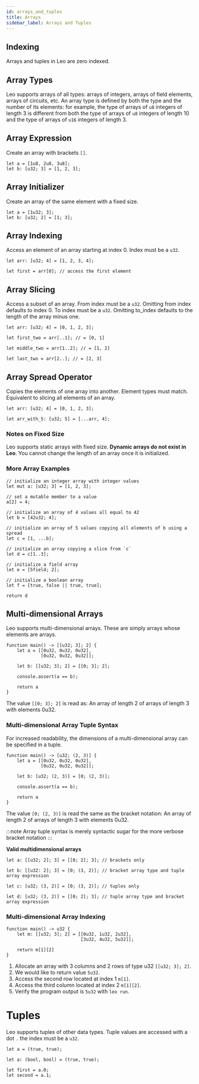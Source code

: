 ```yaml
---
id: arrays_and_tuples
title: Arrays
sidebar_label: Arrays and Tuples
---
```


## Indexing
Arrays and tuples in Leo are zero indexed.

## Array Types
Leo supports arrays of all types:
arrays of integers, arrays of field elements, arrays of circuits, etc.
An array type is defined by both the type and the number of its elements:
for example, the type of arrays of `u8` integers of length 3
is different from
both the type of arrays of `u8` integers of length 10
and the type of arrays of `u16` integers of length 3.

## Array Expression
Create an array with brackets `[]`.

```leo
let a = [1u8, 2u8, 3u8];
let b: [u32; 3] = [1, 2, 3];
```

## Array Initializer
Create an array of the same element with a fixed size.

```leo
let a = [1u32; 3];
let b: [u32; 2] = [1; 3];
```

## Array Indexing

Access an element of an array starting at index 0. Index must be a `u32`.
```leo
let arr: [u32; 4] = [1, 2, 3, 4];

let first = arr[0]; // access the first element
```

## Array Slicing
Access a subset of an array. 
From index must be a `u32`. Omitting from index defaults to index 0.
To index must be a `u32`. Omitting to_index defaults to the length of the array minus one.

```leo
let arr: [u32; 4] = [0, 1, 2, 3];

let first_two = arr[..1]; // = [0, 1]

let middle_two = arr[1..2]; // = [1, 2]

let last_two = arr[2..]; // = [2, 3]
```

## Array Spread Operator
Copies the elements of one array into another. Element types must match.
Equivalent to slicing all elements of an array.

```leo
let arr: [u32; 4] = [0, 1, 2, 3];

let arr_with_5: [u32; 5] = [...arr, 4];
```

### Notes on Fixed Size
Leo supports static arrays with fixed size. 
**Dynamic arrays do not exist in Leo**. 
You cannot change the length of an array once it is initialized.

### More Array Examples

```leo
// initialize an integer array with integer values
let mut a: [u32; 3] = [1, 2, 3];

// set a mutable member to a value
a[2] = 4;

// initialize an array of 4 values all equal to 42
let b = [42u32; 4];

// initialize an array of 5 values copying all elements of b using a spread
let c = [1, ...b];

// initialize an array copying a slice from `c`
let d = c[1..3];

// initialize a field array
let e = [5field; 2];

// initialize a boolean array
let f = [true, false || true, true];

return d
```

## Multi-dimensional Arrays

Leo supports multi-dimensional arrays.
These are simply arrays whose elements are arrays.

```leo
function main() -> [[u32; 3]; 2] {
    let a = [[0u32, 0u32, 0u32], 
             [0u32, 0u32, 0u32]];

    let b: [[u32; 3]; 2] = [[0; 3]; 2];

    console.assert(a == b);

    return a
}
```

The value `[[0; 3]; 2]` is read as: An array of length 2 of arrays of length 3 with elements 0u32.

### Multi-dimensional Array Tuple Syntax

For increased readability, the dimensions of a multi-dimensional array can be specified in a tuple.

```leo
function main() -> [u32; (2, 3)] {
    let a = [[0u32, 0u32, 0u32], 
             [0u32, 0u32, 0u32]];

    let b: [u32; (2, 3)] = [0; (2, 3)];

    console.assert(a == b); 

    return a
}
```

The value `[0; (2, 3)]` is read the same as the bracket notation: An array of length 2 of arrays of length 3 with elements 0u32.

:::note
Array tuple syntax is merely syntactic sugar for the more verbose bracket notation
:::

**Valid multidimensional arrays**
```leo
let a: [[u32; 2]; 3] = [[0; 2]; 3]; // brackets only

let b: [[u32: 2]; 3] = [0; (3, 2)]; // bracket array type and tuple array expression

let c: [u32; (3, 2)] = [0; (3, 2)]; // tuples only

let d: [u32; (3, 2)] = [[0; 2]; 3]; // tuple array type and bracket array expression
```

### Multi-dimensional Array Indexing

```leo
function main() -> u32 {
    let m: [[u32; 3]; 2] = [[0u32, 1u32, 2u32],
                            [3u32, 4u32, 5u32]];

    return m[1][2]
}
```
1. Allocate an array with 3 columns and 2 rows of type u32 `[[u32; 3]; 2]`. 
2. We would like to return value `5u32`.
3. Access the second row located at index 1 `m[1]`.
4. Access the third column located at index 2 `m[1][2]`.
5. Verify the program output is `5u32` with `leo run`.

# Tuples
Leo supports tuples of other data types.
Tuple values are accessed with a dot `.` the index must be a `u32`.

```leo
let a = (true, true);

let a: (bool, bool) = (true, true);

let first = a.0;
let second = a.1;
```

